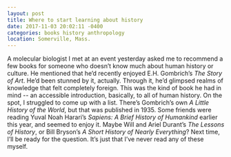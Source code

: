 ```yaml
---
layout: post
title: Where to start learning about history
date: 2017-11-03 20:02:11 -0400
categories: books history anthropology
location: Somerville, Mass.
---
```


A molecular biologist I met at an event yesterday asked me to recommend a few books for someone who doesn’t know much about human history or culture. He mentioned that he’d recently enjoyed E.H. Gombrich’s _The Story of Art_. He’d been stunned by it, actually. Through it, he’d glimpsed realms of knowledge that felt completely foreign. This was the kind of book he had in mind -- an accessible introduction, basically, to all of human history. On the spot, I struggled to come up with a list.
There’s Gombrich’s own _A Little History of the World_, but that was published in 1935. Some friends were reading Yuval Noah Harari’s _Sapiens: A Brief History of Humankind_ earlier this year, and seemed to enjoy it. Maybe Will and Ariel Durant’s _The Lessons of History_, or Bill Bryson’s _A Short History of Nearly Everything_? Next time, I’ll be ready for the question. It’s just that I’ve never read any of these myself.

